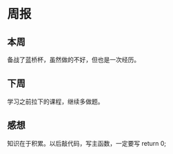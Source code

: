 # 周报

## 本周

备战了蓝桥杯，虽然做的不好，但也是一次经历。

## 下周

学习之前拉下的课程，继续多做题。

## 感想

知识在于积累。以后敲代码，写主函数，一定要写 return 0;

